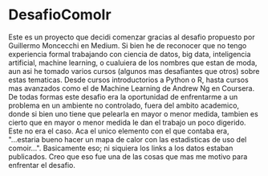 # DesafioComoIr

Este es un proyecto que decidi comenzar gracias al desafio propuesto por 
Guillermo Moncecchi en Medium. Si bien he de reconocer que no tengo 
experiencia formal trabajando con ciencia de datos, big data, 
inteligencia artificial, machine learning, o cualuiera de los nombres 
que estan de moda, aun asi he tomado varios cursos (algunos mas 
desafiantes que otros) sobre estas tematicas. Desde cursos 
introductorios a Python o R, hasta cursos mas avanzados como el de 
Machine Learning de Andrew Ng en Coursera. De todas formas este desafio 
era la oportunidad de enfrentarme a un problema en un ambiente no 
controlado, fuera del ambito academico, donde si bien uno tiene que 
pelearla en mayor o menor medida, tambien es cierto que en mayor o menor 
medida le dan el trabajo un poco digerido. Este no era el caso. Aca el 
unico elemento con el que contaba era, "...estaria bueno hacer un mapa 
de calor con las estadisticas de uso del comoir...". Basicamente eso; ni 
siquiera los links a los datos estaban publicados. Creo que eso fue una 
de las cosas que mas me motivo para enfrentar el desafio.


